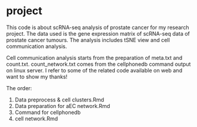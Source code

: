 # project
This code is about scRNA-seq analysis of prostate cancer for my research project.
The data used is the gene expression matrix of scRNA-seq data of prostate cancer tumours.
The analysis includes tSNE view and cell communication analysis.

Cell communication analysis starts from the preparation of meta.txt and count.txt.
count_network.txt comes from the cellphonedb command output on linux server.
I refer to some of the related code available on web and want to show my thanks!

The order:
1. Data preprocess & cell clusters.Rmd
2. Data preparation for aEC network.Rmd
3. Command for cellphonedb
4. cell network.Rmd
